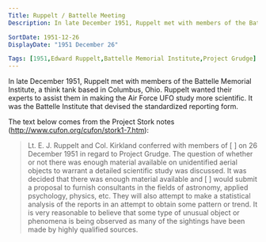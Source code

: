```yaml
---
Title: Ruppelt / Battelle Meeting
Description: In late December 1951, Ruppelt met with members of the Battelle Memorial Institute, a think tank based in Columbus, Ohio. Ruppelt wanted their experts to assist them in making the Air Force UFO study more scientific. It was the Battelle Institute that devised the standardized reporting form.

SortDate: 1951-12-26
DisplayDate: "1951 December 26"

Tags: [1951,Edward Ruppelt,Battelle Memorial Institute,Project Grudge]
---
```


In late December 1951, Ruppelt met with members of the Battelle Memorial Institute, a think tank based in Columbus, Ohio. Ruppelt wanted their experts to assist them in making the Air Force UFO study more scientific. It was the Battelle Institute that devised the standardized reporting form.

The text below comes from the Project Stork notes (http://www.cufon.org/cufon/stork1-7.htm):

> Lt. E. J. Ruppelt and Col. Kirkland conferred with members of [                                ] on 26 December 1951 in regard to Project Grudge.  The question of whether or not there was enough material available on unidentified aerial objects to warrant a detailed scientific study was discussed.  It was decided that there was enough material available and [              ] would submit a proposal to furnish consultants in the fields of astronomy, applied psychology, physics, etc.  They will also attempt to make a statistical analysis of the reports in an attempt to obtain some pattern or trend.  It is very reasonable to believe that some type of unusual object or phenomena is being observed as many of the sightings have been made by highly qualified sources.